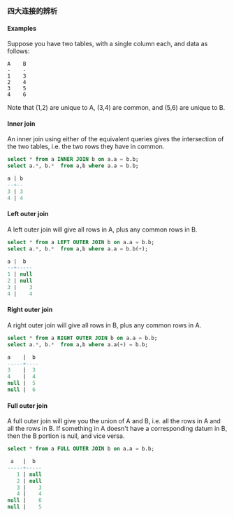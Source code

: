 ### 四大连接的辨析
#### Examples

Suppose you have two tables, with a single column each, and data as follows:

```
A    B
-    -
1    3
2    4
3    5
4    6
```
Note that (1,2) are unique to A, (3,4) are common, and (5,6) are unique to B.

#### Inner join

An inner join using either of the equivalent queries gives the intersection of the two tables, i.e. the two rows they have in common.
```sql
select * from a INNER JOIN b on a.a = b.b;
select a.*, b.*  from a,b where a.a = b.b;

a | b
--+--
3 | 3
4 | 4
```
#### Left outer join

A left outer join will give all rows in A, plus any common rows in B.
```sql
select * from a LEFT OUTER JOIN b on a.a = b.b;
select a.*, b.*  from a,b where a.a = b.b(+);

a |  b
--+-----
1 | null
2 | null
3 |    3
4 |    4
```
#### Right outer join

A right outer join will give all rows in B, plus any common rows in A.
```sql
select * from a RIGHT OUTER JOIN b on a.a = b.b;
select a.*, b.*  from a,b where a.a(+) = b.b;

a    |  b
-----+----
3    |  3
4    |  4
null |  5
null |  6
```
#### Full outer join

A full outer join will give you the union of A and B, i.e. all the rows in A and all the rows in B. If something in A doesn't have a corresponding datum in B, then the B portion is null, and vice versa.
```sql
select * from a FULL OUTER JOIN b on a.a = b.b;

 a   |  b
-----+-----
   1 | null
   2 | null
   3 |    3
   4 |    4
null |    6
null |    5
```
